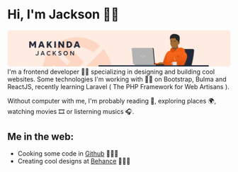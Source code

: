 # Hi, I'm Jackson 👋🏾

<img src="https://github.com/makindajack/makindajack/blob/v1.0-0/makinda-git.png" alt="banner that says Makinda Jackson - artist, designer and code lover">
I'm a frontend developer ✌🏾 specializing in designing and building cool websites. Some technologies I'm working with 👌🏾 on Bootstrap, Bulma and ReactJS, recently learning Laravel ( The PHP Framework for Web Artisans ).

Without computer with me, I'm probably reading 📙, exploring places 🌍, watching movies 🎞️ or listerning musics 🎧.

## Me in the web:
- Cooking some code in <a href="https://github.com/makindajack">Github</a> 👨🏾‍🍳
- Creating cool designs at <a href="https://www.behance.net/makindajack">Behance</a> 👨🏾‍🎨
